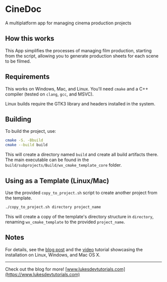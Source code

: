 # CineDoc

A multiplatform app for managing cinema production projects

## How this works

This App simplifies the processes of managing film production, starting from the script, allowing you to generate production sheets for each scene to be filmed.

## Requirements

This works on Windows, Mac, and Linux. You'll need `cmake` and a C++ compiler (tested on `clang`, `gcc`, and MSVC).

Linux builds require the GTK3 library and headers installed in the system.

## Building

To build the project, use:

```bash
cmake -S. -Bbuild
cmake --build build
```

This will create a directory named `build` and create all build artifacts there. The main executable can be found in the `build/subprojects/Build/wx_cmake_template_core` folder.

## Using as a Template (Linux/Mac)

Use the provided `copy_to_project.sh` script to create another project from the template.

```bash
./copy_to_project.sh directory project_name
```

This will create a copy of the template's directory structure in `directory`, renaming `wx_cmake_template` to the provided `project_name`.

## Notes

For details, see the [blog post](https://www.lukesdevtutorials.com/post/wxwidgets-cmake/) and the [video](https://www.youtube.com/watch?v=MfuBS9n5_aY) tutorial showcasing the installation on Linux, Windows, and Mac OS X. 

---
Check out the blog for more! [www.lukesdevtutorials.com](https://www.lukesdevtutorials.com)



